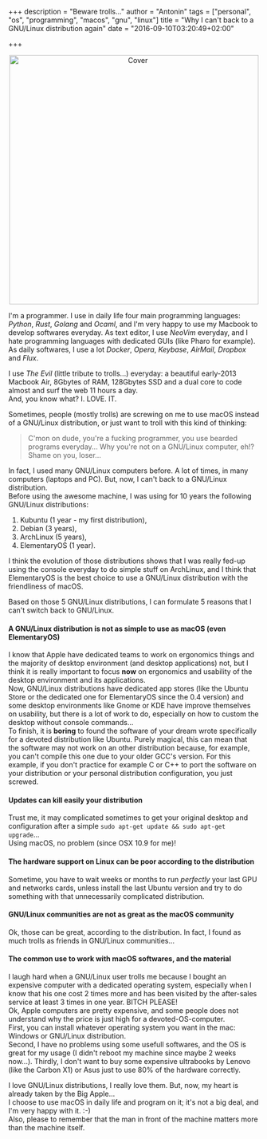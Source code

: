 +++
description = "Beware trolls..."
author = "Antonin"
tags = ["personal", "os", "programming", "macos", "gnu", "linux"]
title = "Why I can't back to a GNU/Linux distribution again"
date = "2016-09-10T03:20:49+02:00"

+++

<center>
<img src="/bpg/macbook_air_picture.bpg" alt="Cover" width="500" height="500">
</center>

I'm a programmer.
I use in daily life four main programming languages: _Python_, _Rust_, _Golang_ and _Ocaml_, and I'm very happy to use my Macbook to develop softwares everyday.
As text editor, I use _NeoVim_ everyday, and I hate programming languages with dedicated GUIs (like Pharo for example).  
As daily softwares, I use a lot _Docker_, _Opera_, _Keybase_, _AirMail_, _Dropbox_ and _Flux_.

I use _The Evil_ (little tribute to trolls...) everyday: a beautiful early-2013 Macbook Air, 8Gbytes of RAM, 128Gbytes SSD and a dual core to code almost and surf the web 11 hours a day.  
And, you know what? I. LOVE. IT.

Sometimes, people (mostly trolls) are screwing on me to use macOS instead of a GNU/Linux distribution, or just want to troll with this kind of thinking:

>	C'mon on dude, you're a fucking programmer, you use bearded programs everyday...
>	Why you're not on a GNU/Linux computer, eh!?
>	Shame on you, loser...

In fact, I used many GNU/Linux computers before.
A lot of times, in many computers (laptops and PC).
But, now, I can't back to a GNU/Linux distribution.  
Before using the awesome machine, I was using for 10 years the following GNU/Linux distributions:

1.	Kubuntu (1 year - my first distribution),
2.	Debian (3 years),
3.	ArchLinux (5 years),
4.	ElementaryOS (1 year).

I think the evolution of those distributions shows that I was really fed-up using the console everyday to do simple stuff on ArchLinux, and I think that ElementaryOS is the best choice to use a GNU/Linux distribution with the friendliness of macOS.

Based on those 5 GNU/Linux distributions, I can formulate 5 reasons that I can't switch back to GNU/Linux.

#### A GNU/Linux distribution is not as simple to use as macOS (even ElementaryOS)

I know that Apple have dedicated teams to work on ergonomics things and the majority of desktop environment (and desktop applications) not, but I think it is really important to focus **now** on ergonomics and usability of the desktop environment and its applications.  
Now, GNU/Linux distributions have dedicated app stores (like the Ubuntu Store or the dedicated one for ElementaryOS since the 0.4 version) and some desktop environments like Gnome or KDE have improve themselves on usability, but there is a lot of work to do, especially on how to custom the desktop without console commands...  
To finish, it is **boring** to found the software of your dream wrote specifically for a devoted distribution like Ubuntu. Purely magical, this can mean that the software may not work on an other distribution because, for example, you can't compile this one due to your older GCC's version. For this example, if you don't practice for example C or C++ to port the software on your distribution or your personal distribution configuration, you just screwed.

#### Updates can kill easily your distribution  

Trust me, it may complicated sometimes to get your original desktop and configuration after a simple `sudo apt-get update && sudo apt-get upgrade`...  
Using macOS, no problem (since OSX 10.9 for me)!

#### The hardware support on Linux can be poor according to the distribution

Sometime, you have to wait weeks or months to run _perfectly_ your last GPU and networks cards, unless install the last Ubuntu version and try to do something <TROLL>with that unnecessarily complicated distribution</TROLL>.

#### GNU/Linux communities are not as great as the macOS community

Ok, those can be great, according to the distribution.
In fact, I found as much trolls as friends in GNU/Linux communities...

#### The common use to work with macOS softwares, and the material

I laugh hard when a GNU/Linux user trolls me because I bought an expensive computer with a dedicated operating system, especially when I know that his one cost 2 times more and has been visited by the after-sales service at least 3 times in one year. BITCH PLEASE!  
Ok, Apple computers are pretty expensive, and some people does not understand why the price is just high for a devoted-OS-computer.  
First, you can install whatever operating system you want in the mac: Windows or GNU/Linux distribution.  
Second, I have no problems using some usefull softwares, and the OS is great for my usage (I didn't reboot my machine since maybe 2 weeks now...).
Thirdly, I don't want to buy some expensive ultrabooks by Lenovo (like the Carbon X1) or Asus just to use 80% of the hardware correctly.


I love GNU/Linux distributions, I really love them. But, now, my heart is already taken by the Big Apple...  
I choose to use macOS in daily life and program on it; it's not a big deal, and I'm very happy with it. :-)  
Also, please to remember that the man in front of the machine matters more than the machine itself.
